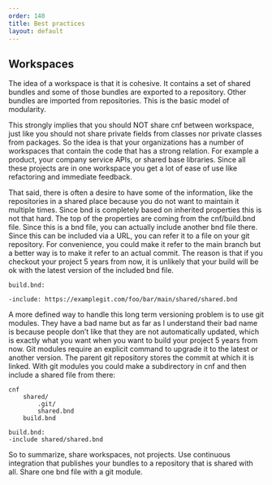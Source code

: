 ```yaml
---
order: 140
title: Best practices
layout: default
---
```


## Workspaces

The idea of a workspace is that it is cohesive. It contains a set of shared bundles and some of those bundles are exported to a repository. Other bundles are imported from repositories. This is the basic model of modularity.

This strongly implies that you should NOT share cnf between workspace, just like you should not share private fields from classes nor private classes from packages. So the idea is that your organizations has a number of workspaces that contain the code that has a strong relation. For example a product, your company service APIs, or shared base libraries. Since all these projects are in one workspace you get a lot of ease of use like refactoring and immediate feedback.

That said, there is often a desire to have some of the information, like the repositories in a shared place because you do not want to maintain it multiple times. Since bnd is completely based on inherited properties this is not that hard. The top of the properties are coming from the cnf/build.bnd file. Since this is a bnd file, you can actually include another bnd file there. Since this can be included via a URL, you can refer it to a file on your git repository. For convenience, you could make it refer to the main branch but a better way is to make it refer to an actual commit. The reason is that if you checkout your project 5 years from now, it is unlikely that your build will be ok with the latest version of the included bnd file.

	build.bnd:

	-include: https://examplegit.com/foo/bar/main/shared/shared.bnd

A more defined way to handle this long term versioning problem is to use git modules. They have  a bad name but as far as I understand their bad name is because people don’t like that they are not automatically updated, which is exactly what you want when you want to build your project 5 years from now. Git modules require an explicit command to upgrade it to the latest or another version. The parent git repository stores the commit at which it is linked. With git modules you could make a subdirectory in cnf and then include a shared file from there:

	cnf
		shared/
			.git/
			shared.bnd
		build.bnd

	build.bnd:
	-include shared/shared.bnd

So to summarize, share workspaces, not projects. Use continuous integration that publishes your bundles to a repository that is shared with all. Share one bnd file with a git module.

